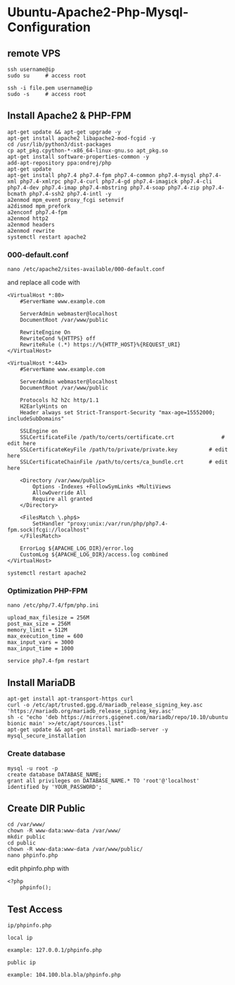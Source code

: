 # Ubuntu-Apache2-Php-Mysql-Configuration

## remote VPS

```
ssh username@ip
sudo su 	# access root
```

```
ssh -i file.pem username@ip
sudo -s 	# access root
```

## Install Apache2 & PHP-FPM

```
apt-get update && apt-get upgrade -y
apt-get install apache2 libapache2-mod-fcgid -y
cd /usr/lib/python3/dist-packages
cp apt_pkg.cpython-*-x86_64-linux-gnu.so apt_pkg.so
apt-get install software-properties-common -y
add-apt-repository ppa:ondrej/php
apt-get update
apt-get install php7.4 php7.4-fpm php7.4-common php7.4-mysql php7.4-xml php7.4-xmlrpc php7.4-curl php7.4-gd php7.4-imagick php7.4-cli php7.4-dev php7.4-imap php7.4-mbstring php7.4-soap php7.4-zip php7.4-bcmath php7.4-ssh2 php7.4-intl -y
a2enmod mpm_event proxy_fcgi setenvif
a2dismod mpm_prefork
a2enconf php7.4-fpm
a2enmod http2
a2enmod headers
a2enmod rewrite
systemctl restart apache2
```

### 000-default.conf

```
nano /etc/apache2/sites-available/000-default.conf
```

and replace all code with

```
<VirtualHost *:80>
    #ServerName www.example.com

    ServerAdmin webmaster@localhost
    DocumentRoot /var/www/public

    RewriteEngine On
    RewriteCond %{HTTPS} off
    RewriteRule (.*) https://%{HTTP_HOST}%{REQUEST_URI}
</VirtualHost>

<VirtualHost *:443>
    #ServerName www.example.com

    ServerAdmin webmaster@localhost
    DocumentRoot /var/www/public

    Protocols h2 h2c http/1.1
    H2EarlyHints on
    Header always set Strict-Transport-Security "max-age=15552000; includeSubDomains"

    SSLEngine on
    SSLCertificateFile /path/to/certs/certificate.crt				# edit here
    SSLCertificateKeyFile /path/to/private/private.key			# edit here
    SSLCertificateChainFile /path/to/certs/ca_bundle.crt		# edit here

    <Directory /var/www/public>
        Options -Indexes +FollowSymLinks +MultiViews
        AllowOverride All
        Require all granted
    </Directory>

    <FilesMatch \.php$>
        SetHandler "proxy:unix:/var/run/php/php7.4-fpm.sock|fcgi://localhost"
    </FilesMatch>

    ErrorLog ${APACHE_LOG_DIR}/error.log
    CustomLog ${APACHE_LOG_DIR}/access.log combined
</VirtualHost>
```

```
systemctl restart apache2
```

### Optimization PHP-FPM

```
nano /etc/php/7.4/fpm/php.ini
```

```
upload_max_filesize = 256M
post_max_size = 256M
memory_limit = 512M
max_execution_time = 600
max_input_vars = 3000
max_input_time = 1000
```

```
service php7.4-fpm restart
```

## Install MariaDB

```
apt-get install apt-transport-https curl
curl -o /etc/apt/trusted.gpg.d/mariadb_release_signing_key.asc 'https://mariadb.org/mariadb_release_signing_key.asc'
sh -c "echo 'deb https://mirrors.gigenet.com/mariadb/repo/10.10/ubuntu bionic main' >>/etc/apt/sources.list"
apt-get update && apt-get install mariadb-server -y
mysql_secure_installation
```

### Create database

```
mysql -u root -p
create database DATABASE_NAME;
grant all privileges on DATABASE_NAME.* TO 'root'@'localhost' identified by 'YOUR_PASSWORD';
```

## Create DIR Public

```
cd /var/www/
chown -R www-data:www-data /var/www/
mkdir public
cd public
chown -R www-data:www-data /var/www/public/
nano phpinfo.php
```

edit phpinfo.php with

```
<?php
	phpinfo();
```

## Test Access

`ip/phpinfo.php`

`local ip`

`example: 127.0.0.1/phpinfo.php`

`public ip`

`example: 104.100.bla.bla/phpinfo.php`
